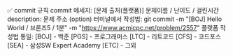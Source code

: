 ✅ commit 규칙
commit 메세지: [문제 출처(플랫폼)] 문제이름 / 난이도 / 걸린시간
description: 문제 주소 (option)
터미널에서 작성법:
git commit -m "[BOJ] Hello World / 브론즈5 / 1분" -m "https://www.acmicpc.net/problem/2557"
플랫폼 작성법 통일:
[BOJ] - 백준
[PGS] - 프로그래머스
[LTC] - 리트코드
[CFS] - 코드포스
[SEA] - 삼성SW Expert Academy
[ETC] - 그외
